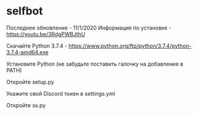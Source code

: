 # selfbot


Последнее обновление - 11/1/2020 Информация по установке - https://youtu.be/3RdgPWBJthU

Скачайте Python 3.7.4 - https://www.python.org/ftp/python/3.7.4/python-3.7.4-amd64.exe

Установите Python (не забудьте поставить галочку на добавление в PATH)

Откройте setup.py

Укажите свой Discord токен в settings.yml

Откройте ss.py
